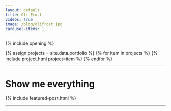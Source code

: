 ```yaml
---
layout: default
title: Oli Frost
videos: true
image: /blog/olifrost.jpg
carousel-items: 1
---
```


{% include opening %}

<div class="posts" markdown="0">
  {% assign projects = site.data.portfolio %}
  {% for item in projects %}
        {% include project.html project=item %}
  {% endfor %}
</div>

---

# Show me everything

{% include featured-post.html %}

---
